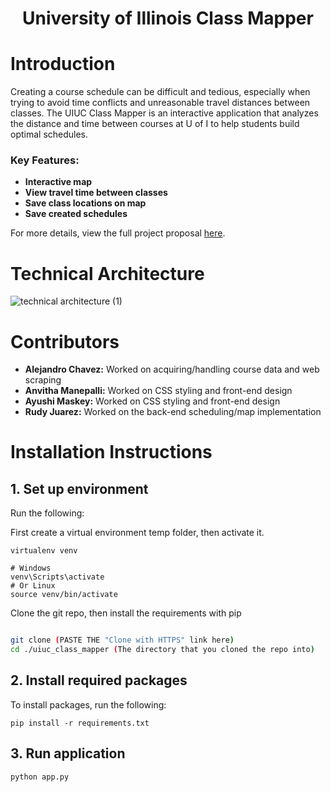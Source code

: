 <h1 align="center">University of Illinois Class Mapper</h1>


# Introduction
Creating a course schedule can be difficult and tedious, especially when trying to avoid time conflicts and unreasonable travel distances between classes. The UIUC Class Mapper is an interactive application that analyzes the distance and time between courses at U of I to help students build optimal schedules.

### Key Features:
- **Interactive map**
- **View travel time between classes**
- **Save class locations on map**
- **Save created schedules**

For more details, view the full project proposal [here](https://docs.google.com/document/d/1HQzlKNUJCsnrAYw-erv83Lm2DPr2Lv68ydDF7qgXZSQ/edit?usp=sharing).

# Technical Architecture
![technical architecture (1)](https://github.com/CS222-UIUC-FA23/group-project-team23/assets/112020441/efafa2da-6722-4e31-ad39-821518e9488f)



# Contributors
- **Alejandro Chavez:** Worked on acquiring/handling course data and web scraping
- **Anvitha Manepalli:** Worked on CSS styling and front-end design
- **Ayushi Maskey:** Worked on CSS styling and front-end design
- **Rudy Juarez:** Worked on the back-end scheduling/map implementation

# Installation Instructions
## 1. Set up environment
Run the following:

First create a virtual environment temp folder, then activate it.

```
virtualenv venv

# Windows
venv\Scripts\activate
# Or Linux
source venv/bin/activate

```
Clone the git repo, then install the requirements with pip

```bash

git clone (PASTE THE "Clone with HTTPS" link here)
cd ./uiuc_class_mapper (The directory that you cloned the repo into)
```
## 2. Install required packages
To install packages, run the following:
```
pip install -r requirements.txt
```
  
## 3. Run application
```
python app.py
```
